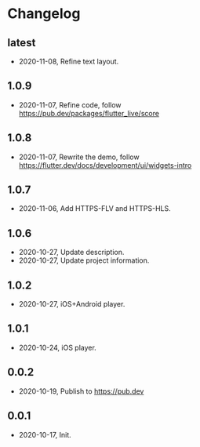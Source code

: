 # Changelog

## latest

* 2020-11-08, Refine text layout.

## 1.0.9

* 2020-11-07, Refine code, follow https://pub.dev/packages/flutter_live/score

## 1.0.8

* 2020-11-07, Rewrite the demo, follow https://flutter.dev/docs/development/ui/widgets-intro

## 1.0.7

* 2020-11-06, Add HTTPS-FLV and HTTPS-HLS.

## 1.0.6

* 2020-10-27, Update description.
* 2020-10-27, Update project information.

## 1.0.2

* 2020-10-27, iOS+Android player.

## 1.0.1

* 2020-10-24, iOS player.

## 0.0.2
* 2020-10-19, Publish to https://pub.dev

## 0.0.1
* 2020-10-17, Init.

